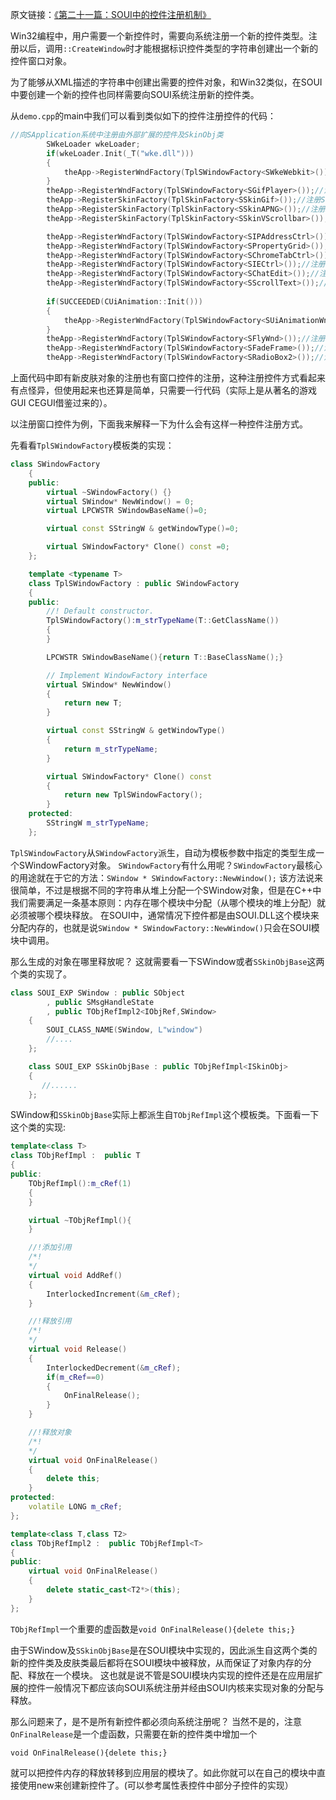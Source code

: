 原文链接：[《第二十一篇：SOUI中的控件注册机制》](http://www.cnblogs.com/setoutsoft/p/4280997.html)

Win32编程中，用户需要一个新控件时，需要向系统注册一个新的控件类型。注册以后，调用`::CreateWindow`时才能根据标识控件类型的字符串创建出一个新的控件窗口对象。

为了能够从XML描述的字符串中创建出需要的控件对象，和Win32类似，在SOUI中要创建一个新的控件也同样需要向SOUI系统注册新的控件类。

从`demo.cpp`的main中我们可以看到类似如下的控件注册控件的代码：

```c++
//向SApplication系统中注册由外部扩展的控件及SkinObj类
        SWkeLoader wkeLoader;
        if(wkeLoader.Init(_T("wke.dll")))        
        {
            theApp->RegisterWndFactory(TplSWindowFactory<SWkeWebkit>());//注册WKE浏览器
        }
        theApp->RegisterWndFactory(TplSWindowFactory<SGifPlayer>());//注册GIFPlayer
        theApp->RegisterSkinFactory(TplSkinFactory<SSkinGif>());//注册SkinGif
        theApp->RegisterSkinFactory(TplSkinFactory<SSkinAPNG>());//注册SSkinAPNG
        theApp->RegisterSkinFactory(TplSkinFactory<SSkinVScrollbar>());//注册纵向滚动条皮肤

        theApp->RegisterWndFactory(TplSWindowFactory<SIPAddressCtrl>());//注册IP控件
        theApp->RegisterWndFactory(TplSWindowFactory<SPropertyGrid>());//注册属性表控件
        theApp->RegisterWndFactory(TplSWindowFactory<SChromeTabCtrl>());//注册ChromeTabCtrl
        theApp->RegisterWndFactory(TplSWindowFactory<SIECtrl>());//注册IECtrl
        theApp->RegisterWndFactory(TplSWindowFactory<SChatEdit>());//注册ChatEdit
        theApp->RegisterWndFactory(TplSWindowFactory<SScrollText>());//注册SScrollText
        
        if(SUCCEEDED(CUiAnimation::Init()))
        {
            theApp->RegisterWndFactory(TplSWindowFactory<SUiAnimationWnd>());//注册动画控件
        }
        theApp->RegisterWndFactory(TplSWindowFactory<SFlyWnd>());//注册飞行动画控件
        theApp->RegisterWndFactory(TplSWindowFactory<SFadeFrame>());//注册渐显隐动画控件
        theApp->RegisterWndFactory(TplSWindowFactory<SRadioBox2>());//注册渐显隐动画控件
```

上面代码中即有新皮肤对象的注册也有窗口控件的注册，这种注册控件方式看起来有点怪异，但使用起来也还算是简单，只需要一行代码（实际上是从著名的游戏GUI CEGUI借鉴过来的）。

以注册窗口控件为例，下面我来解释一下为什么会有这样一种控件注册方式。

先看看`TplSWindowFactory`模板类的实现：

```c++
class SWindowFactory
    {
    public:
        virtual ~SWindowFactory() {}
        virtual SWindow* NewWindow() = 0;
        virtual LPCWSTR SWindowBaseName()=0;

        virtual const SStringW & getWindowType()=0;

        virtual SWindowFactory* Clone() const =0;
    };

    template <typename T>
    class TplSWindowFactory : public SWindowFactory
    {
    public:
        //! Default constructor.
        TplSWindowFactory():m_strTypeName(T::GetClassName())
        {
        }

        LPCWSTR SWindowBaseName(){return T::BaseClassName();}

        // Implement WindowFactory interface
        virtual SWindow* NewWindow()
        {
            return new T;
        }

        virtual const SStringW & getWindowType()
        {
            return m_strTypeName;
        }

        virtual SWindowFactory* Clone() const 
        {
            return new TplSWindowFactory();
        }
    protected:
        SStringW m_strTypeName;
    };
```

`TplSWindowFactory`从`SWindowFactory`派生，自动为模板参数中指定的类型生成一个SWindowFactory对象。
`SWindowFactory`有什么用呢？`SWindowFactory`最核心的用途就在于它的方法：`SWindow * SWindowFactory::NewWindow();`
该方法说来很简单，不过是根据不同的字符串从堆上分配一个SWindow对象，但是在C++中我们需要满足一条基本原则：内存在哪个模块中分配（从哪个模块的堆上分配）就必须被哪个模块释放。
在SOUI中，通常情况下控件都是由SOUI.DLL这个模块来分配内存的，也就是说`SWindow * SWindowFactory::NewWindow()`只会在SOUI模块中调用。

那么生成的对象在哪里释放呢？
这就需要看一下SWindow或者`SSkinObjBase`这两个类的实现了。

```c++
class SOUI_EXP SWindow : public SObject
        , public SMsgHandleState
        , public TObjRefImpl2<IObjRef,SWindow>
    {
        SOUI_CLASS_NAME(SWindow, L"window")
        //....
    };

    class SOUI_EXP SSkinObjBase : public TObjRefImpl<ISkinObj>
    {
       //......
    };
```

SWindow和`SSkinObjBase`实际上都派生自`TObjRefImpl`这个模板类。下面看一下这个类的实现:

```c++
template<class T>
class TObjRefImpl :  public T
{
public:
    TObjRefImpl():m_cRef(1)
    {
    }

    virtual ~TObjRefImpl(){
    }

    //!添加引用
    /*!
    */
    virtual void AddRef()
    {
        InterlockedIncrement(&m_cRef);
    }

    //!释放引用
    /*!
    */
    virtual void Release()
    {
        InterlockedDecrement(&m_cRef);
        if(m_cRef==0)
        {
            OnFinalRelease();
        }
    }

    //!释放对象
    /*!
    */
    virtual void OnFinalRelease()
    {
        delete this;
    }
protected:
    volatile LONG m_cRef;
};

template<class T,class T2>
class TObjRefImpl2 :  public TObjRefImpl<T>
{
public:
    virtual void OnFinalRelease()
    {
        delete static_cast<T2*>(this);
    }
};
```

`TObjRefImpl`一个重要的虚函数是`void OnFinalRelease(){delete this;}`

由于SWindow及`SSkinObjBase`是在SOUI模块中实现的，因此派生自这两个类的新的控件类及皮肤类最后都将在SOUI模块中被释放，从而保证了对象内存的分配、释放在一个模块。
这也就是说不管是SOUI模块内实现的控件还是在应用层扩展的控件一般情况下都应该向SOUI系统注册并经由SOUI内核来实现对象的分配与释放。

那么问题来了，是不是所有新控件都必须向系统注册呢？
当然不是的，注意`OnFinalRelease`是一个虚函数，只需要在新的控件类中增加一个

`void OnFinalRelease(){delete this;}`

就可以把控件内存的释放转移到应用层的模块了。如此你就可以在自己的模块中直接使用new来创建新控件了。(可以参考属性表控件中部分子控件的实现）

